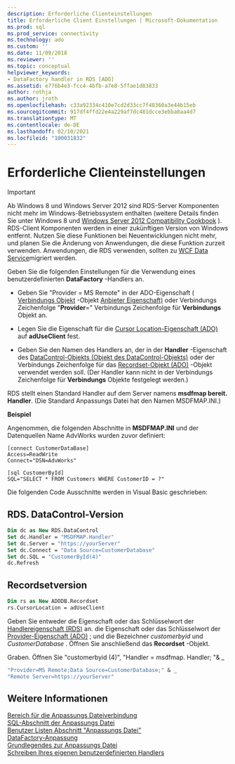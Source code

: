 ```yaml
---
description: Erforderliche Clienteinstellungen
title: Erforderliche Client Einstellungen | Microsoft-Dokumentation
ms.prod: sql
ms.prod_service: connectivity
ms.technology: ado
ms.custom: ''
ms.date: 11/09/2018
ms.reviewer: ''
ms.topic: conceptual
helpviewer_keywords:
- DataFactory handler in RDS [ADO]
ms.assetid: e776b4e3-fcc4-4bfb-a7e8-5ffae1d83833
author: rothja
ms.author: jroth
ms.openlocfilehash: c33a92334c410e7cd2d33cc7f48360a3e44b15eb
ms.sourcegitcommit: 917df4ffd22e4a229af7dc481dcce3ebba0aa4d7
ms.translationtype: MT
ms.contentlocale: de-DE
ms.lasthandoff: 02/10/2021
ms.locfileid: "100031832"
---
```

# <a name="required-client-settings"></a>Erforderliche Clienteinstellungen
> [!IMPORTANT]
>  Ab Windows 8 und Windows Server 2012 sind RDS-Server Komponenten nicht mehr im Windows-Betriebssystem enthalten (weitere Details finden Sie unter Windows 8 und [Windows Server 2012 Compatibility Cookbook](https://www.microsoft.com/download/details.aspx?id=27416) ). RDS-Client Komponenten werden in einer zukünftigen Version von Windows entfernt. Nutzen Sie diese Funktionen bei Neuentwicklungen nicht mehr, und planen Sie die Änderung von Anwendungen, die diese Funktion zurzeit verwenden. Anwendungen, die RDS verwenden, sollten zu [WCF Data Service](/dotnet/framework/wcf/)migriert werden.  
  
 Geben Sie die folgenden Einstellungen für die Verwendung eines benutzerdefinierten **DataFactory** -Handlers an.  
  
-   Geben Sie "Provider = MS Remote" in der ADO-Eigenschaft ( [Verbindungs Objekt](../../reference/ado-api/connection-object-ado.md) -Objekt [Anbieter Eigenschaft)](../../reference/ado-api/provider-property-ado.md) oder Verbindungs Zeichenfolge "**Provider**=" Verbindungs Zeichenfolge für **Verbindungs** Objekt an.  
  
-   Legen Sie die Eigenschaft für die [Cursor Location-Eigenschaft (ADO)](../../reference/ado-api/cursorlocation-property-ado.md) auf **adUseClient** fest.  
  
-   Geben Sie den Namen des Handlers an, der in der **Handler** -Eigenschaft des [DataControl-Objekts (Objekt des DataControl-Objekts)](../../reference/rds-api/datacontrol-object-rds.md) oder der Verbindungs Zeichenfolge für das [Recordset-Objekt (ADO)](../../reference/ado-api/recordset-object-ado.md) -Objekt verwendet werden soll. (Der Handler kann nicht in der Verbindungs Zeichenfolge für **Verbindungs** Objekte festgelegt werden.)  
  
 RDS stellt einen Standard Handler auf dem Server namens **msdfmap bereit. Handler**. (Die Standard Anpassungs Datei hat den Namen MSDFMAP.INI.)  
  
 **Beispiel**  
  
 Angenommen, die folgenden Abschnitte in **MSDFMAP.INI** und der Datenquellen Name AdvWorks wurden zuvor definiert:  
  
```console
[connect CustomerDataBase]  
Access=ReadWrite  
Connect="DSN=AdvWorks"  
  
[sql CustomerById]  
SQL="SELECT * FROM Customers WHERE CustomerID = ?"  
```  
  
 Die folgenden Code Ausschnitte werden in Visual Basic geschrieben:  
  
## <a name="rdsdatacontrol-version"></a>RDS. DataControl-Version  
  
```vb
Dim dc as New RDS.DataControl  
Set dc.Handler = "MSDFMAP.Handler"  
Set dc.Server = "https://yourServer"  
Set dc.Connect = "Data Source=CustomerDatabase"  
Set dc.SQL = "CustomerById(4)"  
dc.Refresh  
```  
  
## <a name="recordset-version"></a>Recordsetversion  
  
```vb
Dim rs as New ADODB.Recordset  
rs.CursorLocation = adUseClient  
```  
  
 Geben Sie entweder die Eigenschaft oder das Schlüsselwort der [Handlereigenschaft (RDS)](../../reference/rds-api/handler-property-rds.md) an. die Eigenschaft oder das Schlüsselwort der [Provider-Eigenschaft (ADO)](../../reference/ado-api/provider-property-ado.md) ; und die Bezeichner *customerbyid* und *CustomerDatabase* . Öffnen Sie anschließend das **Recordset** -Objekt.  
  
 Graben. Öffnen Sie "customerbyid (4)", "Handler = msdfmap. Handler; "& _  
  
```vb
"Provider=MS Remote;Data Source=CustomerDatabase;" & _  
"Remote Server=https://yourServer"  
```  
  
## <a name="see-also"></a>Weitere Informationen  
 [Bereich für die Anpassungs Dateiverbindung](./customization-file-connect-section.md)   
 [SQL-Abschnitt der Anpassungs Datei](./customization-file-sql-section.md)   
 [Benutzer Listen Abschnitt "Anpassungs Datei"](./customization-file-userlist-section.md)   
 [DataFactory-Anpassung](./datafactory-customization.md)   
 [Grundlegendes zur Anpassungs Datei](./understanding-the-customization-file.md)   
 [Schreiben Ihres eigenen benutzerdefinierten Handlers](./writing-your-own-customized-handler.md)
